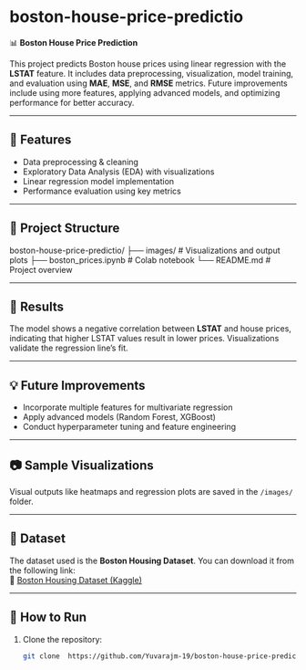 # boston-house-price-predictio  
📊 **Boston House Price Prediction**  

This project predicts Boston house prices using linear regression with the **LSTAT** feature. It includes data preprocessing, visualization, model training, and evaluation using **MAE**, **MSE**, and **RMSE** metrics. Future improvements include using more features, applying advanced models, and optimizing performance for better accuracy.

---

## 🚀 **Features**  
- Data preprocessing & cleaning  
- Exploratory Data Analysis (EDA) with visualizations  
- Linear regression model implementation  
- Performance evaluation using key metrics  

---

## 📁 **Project Structure**  
boston-house-price-predictio/ ├── images/ # Visualizations and output plots
├── boston_prices.ipynb # Colab notebook
└── README.md # Project overview

---

## 📝 **Results**  
The model shows a negative correlation between **LSTAT** and house prices, indicating that higher LSTAT values result in lower prices. Visualizations validate the regression line’s fit.

---

## 💡 **Future Improvements**  
- Incorporate multiple features for multivariate regression  
- Apply advanced models (Random Forest, XGBoost)  
- Conduct hyperparameter tuning and feature engineering  

---

## 📷 **Sample Visualizations**  
Visual outputs like heatmaps and regression plots are saved in the `/images/` folder.

---

## 📂 **Dataset**  
The dataset used is the **Boston Housing Dataset**. You can download it from the following link:  
🔗 [Boston Housing Dataset (Kaggle)](https://www.kaggle.com/datasets/vikrishnan/boston-house-prices)  

---

## 🚀 **How to Run**  
1. Clone the repository:  
   ```bash
   git clone  https://github.com/Yuvarajm-19/boston-house-price-predictio.git
